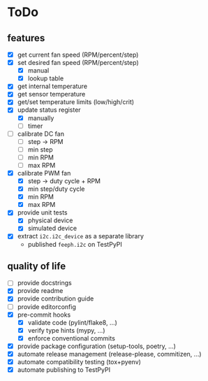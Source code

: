 # ToDo

## features

- [x] get current fan speed (RPM/percent/step)
- [x] set desired fan speed (RPM/percent/step)
    - [x] manual
    - [x] lookup table
- [x] get internal temperature
- [x] get sensor temperature
- [x] get/set temperature limits (low/high/crit)
- [x] update status register
    - [x] manually
    - [ ] timer
- [ ] calibrate DC fan
    - [ ] step -> RPM
    - [ ] min step
    - [ ] min RPM
    - [ ] max RPM
- [x] calibrate PWM fan
    - [x] step -> duty cycle + RPM
    - [x] min step/duty cycle
    - [x] min RPM
    - [x] max RPM
- [x] provide unit tests
    - [x] physical device
    - [x] simulated device
- [x] extract `i2c.i2c_device` as a separate library
  - published `feeph.i2c` on TestPyPI

## quality of life

- [ ] provide docstrings
- [x] provide readme
- [x] provide contribution guide
- [ ] provide editorconfig
- [x] pre-commit hooks
  - [x] validate code (pylint/flake8, ...)
  - [x] verify type hints (mypy, ...)
  - [x] enforce conventional commits
- [x] provide package configuration (setup-tools, poetry, ...)
- [x] automate release management (release-please, commitizen, ...)
- [x] automate compatibility testing (tox+pyenv)
- [x] automate publishing to TestPyPI
